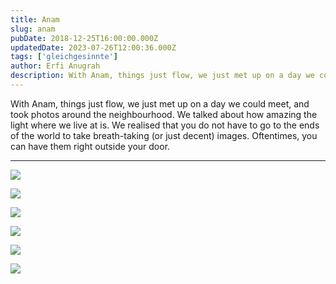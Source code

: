 ```yaml
---
title: Anam
slug: anam
pubDate: 2018-12-25T16:00:00.000Z
updatedDate: 2023-07-26T12:00:36.000Z
tags: ['gleichgesinnte']
author: Erfi Anugrah
description: With Anam, things just flow, we just met up on a day we could meet, and took photos around the neighbourhood. 
---
```


With Anam, things just flow, we just met up on a day we could meet, and took photos around the neighbourhood. We talked about how amazing the light where we live at is. We realised that you do not have to go to the ends of the world to take breath-taking (or just decent) images. Oftentimes, you can have them right outside your door.

---

![](https://erfianugrah.com/content/images/2021/08/Anam-2.jpg)

![](https://erfianugrah.com/content/images/2021/08/Anam-3.jpg)

![](https://erfianugrah.com/content/images/2021/08/Anam-1.jpg)

![](https://erfianugrah.com/content/images/2021/08/Anam-4.jpg)

![](https://erfianugrah.com/content/images/2021/08/Anam-5.jpg)

![](https://erfianugrah.com/content/images/2021/08/Anam-6.jpg)
